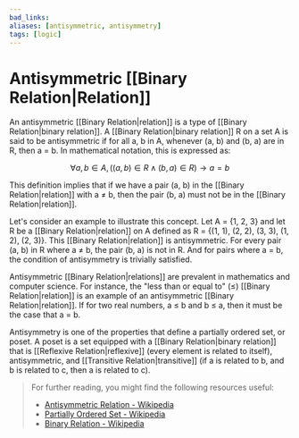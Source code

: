 ```yaml
---
bad_links: 
aliases: [antisymmetric, antisymmetry]
tags: [logic]
---
```

# Antisymmetric [[Binary Relation|Relation]]

An antisymmetric [[Binary Relation|relation]] is a type of [[Binary Relation|binary relation]]. A [[Binary Relation|binary relation]] R on a set A is said to be antisymmetric if for all a, b in A, whenever (a, b) and (b, a) are in R, then a = b. In mathematical notation, this is expressed as:

$$
\forall a, b \in A, ((a, b) \in R \land (b, a) \in R) \rightarrow a = b
$$

This definition implies that if we have a pair (a, b) in the [[Binary Relation|relation]] with a ≠ b, then the pair (b, a) must not be in the [[Binary Relation|relation]].

Let's consider an example to illustrate this concept. Let A = {1, 2, 3} and let R be a [[Binary Relation|relation]] on A defined as R = {(1, 1), (2, 2), (3, 3), (1, 2), (2, 3)}. This [[Binary Relation|relation]] is antisymmetric. For every pair (a, b) in R where a ≠ b, the pair (b, a) is not in R. And for pairs where a = b, the condition of antisymmetry is trivially satisfied.

Antisymmetric [[Binary Relation|relations]] are prevalent in mathematics and computer science. For instance, the "less than or equal to" (≤) [[Binary Relation|relation]] is an example of an antisymmetric [[Binary Relation|relation]]. If for two real numbers, a ≤ b and b ≤ a, then it must be the case that a = b.

Antisymmetry is one of the properties that define a partially ordered set, or poset. A poset is a set equipped with a [[Binary Relation|binary relation]] that is [[Reflexive Relation|reflexive]] (every element is related to itself), antisymmetric, and [[Transitive Relation|transitive]] (if a is related to b, and b is related to c, then a is related to c).

> For further reading, you might find the following resources useful:
> - [Antisymmetric Relation - Wikipedia](https://www.google.com/search?q=Antisymmetric+Relation+Wikipedia)
> - [Partially Ordered Set - Wikipedia](https://www.google.com/search?q=Partially+Ordered+Set+Wikipedia)
> - [Binary Relation - Wikipedia](https://www.google.com/search?q=Binary+Relation+Wikipedia)